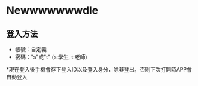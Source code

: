 # Newwwwwwwdle

## 登入方法
* 帳號：自定義
* 密碼："s"或"t"  (s:學生, t:老師)

*現在登入後手機會存下登入ID以及登入身分，除非登出，否則下次打開時APP會自動登入
